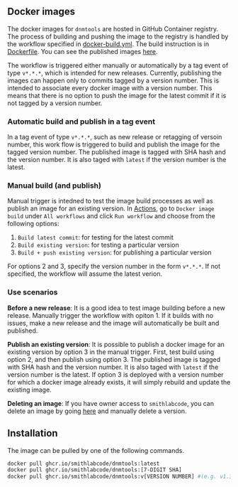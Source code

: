 ## Docker images

The docker images for `dnmtools` are hosted in GitHub Container registry.  The
process of building and pushing the image to the registry is handled by the
workflow specified in
[docker-build.yml](https://github.com/smithlabcode/dnmtools/blob/master/.github/workflows/docker-build.yml).
The build instruction is in
[Dockerfile](https://github.com/smithlabcode/dnmtools/blob/master/Dockerfile).
You can see the published images
[here](https://github.com/smithlabcode/dnmtools/pkgs/container/dnmtools).

The workflow is triggered either manually or automatically by a tag event of
type `v*.*.*`, which is intended for new releases. Currently, publishing the
images can happen only to commits tagged by a version number. This is intended
to associate every docker image with a version number. This means that there is
no option to push the image for the latest commit if it is not tagged by
a version number.

### Automatic build and publish in a tag event

In a tag event of type `v*.*.*`, such as new release or retagging of versoin
number, this work flow is triggered to build and publish the image for the
tagged version number. The published image is tagged with SHA hash and the
version number.  It is also taged with `latest` if the version number is the
latest.

### Manual build (and publish)

Manual trigger is intedned to test the image build processes as well as publish
an image for an existing version.  In
[Actions](https://github.com/smithlabcode/dnmtools/actions), go to `Docker image
build` under `All workflows` and click `Run workflow` and choose from the
following options:

1. `Build latest commit`: for testing for the latest commit
2. `Build existing version`: for testing a particular version
3. `Build + push existing version`: for publishing a particular version  

For options 2 and 3, specify the version number in the form `v*.*.*`. If not
specified, the workflow will assume the latest verion.

### Use scenarios 

**Before a new release**: It is a good idea to test image building before a new
release. Manually trigger the workflow with opiton 1. If it builds with no
issues, make a new release and the image will automatically be built and
published. 

**Publish an existing version**: It is possible to publish a docker image for an
existing version by option 3 in the manual trigger. First, test build using
option 2, and then publish using option 3.  The published image is tagged with
SHA hash and the version number.  It is also taged with `latest` if the version
number is the latest. If option 3 is deployed with a version number for which
a docker image already exists, it will simply rebuild and update the existing
image.

**Deleting an image**: If you have owner access to `smithlabcode`, you can
delete an image by going
[here](https://github.com/smithlabcode/dnmtools/pkgs/container/dnmtools/versions)
and manually delete a version.



## Installation
The image can be pulled by one of the following commands.

```bash
docker pull ghcr.io/smithlabcode/dnmtools:latest
docker pull ghcr.io/smithlabcode/dnmtools:[7-DIGIT SHA]
docker pull ghcr.io/smithlabcode/dnmtools:v[VERSION NUMBER] #(e.g. v1.3.0)
```

